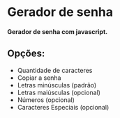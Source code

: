 # Gerador de senha

#### Gerador de senha com javascript. 

## Opções:
- Quantidade de caracteres
- Copiar a senha
- Letras minúsculas (padrão)
- Letras maiúsculas (opcional)
- Números (opcional)
- Caracteres Especiais (opcional)

